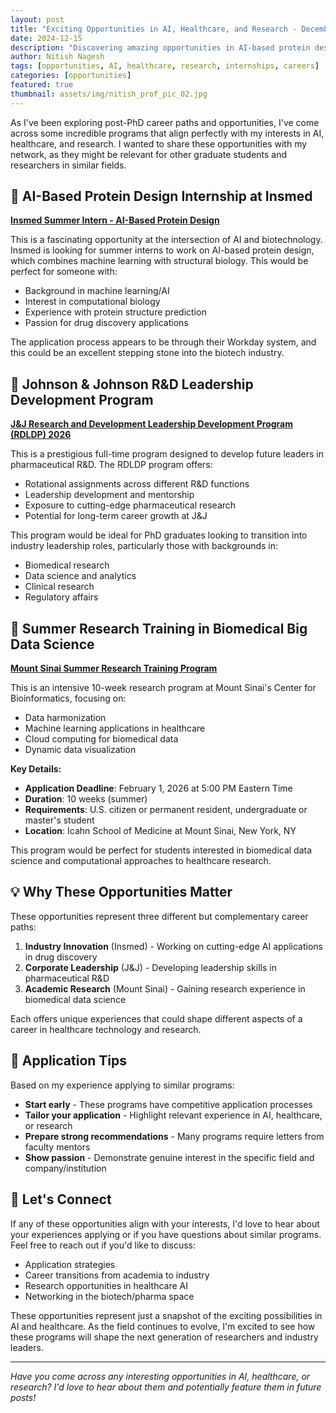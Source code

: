 ```yaml
---
layout: post
title: "Exciting Opportunities in AI, Healthcare, and Research - December 2025"
date: 2024-12-15
description: "Discovering amazing opportunities in AI-based protein design, healthcare R&D leadership, and biomedical data science research programs."
author: Nitish Nagesh
tags: [opportunities, AI, healthcare, research, internships, careers]
categories: [opportunities]
featured: true
thumbnail: assets/img/nitish_prof_pic_02.jpg
---
```


As I've been exploring post-PhD career paths and opportunities, I've come across some incredible programs that align perfectly with my interests in AI, healthcare, and research. I wanted to share these opportunities with my network, as they might be relevant for other graduate students and researchers in similar fields.

## 🧬 AI-Based Protein Design Internship at Insmed

**[Insmed Summer Intern - AI-Based Protein Design](https://insmed.wd5.myworkdayjobs.com/en-US/EXTERNAL/details/Summer-Intern---AI-Based-Protein-Design_R2684)**

This is a fascinating opportunity at the intersection of AI and biotechnology. Insmed is looking for summer interns to work on AI-based protein design, which combines machine learning with structural biology. This would be perfect for someone with:

- Background in machine learning/AI
- Interest in computational biology
- Experience with protein structure prediction
- Passion for drug discovery applications

The application process appears to be through their Workday system, and this could be an excellent stepping stone into the biotech industry.

## 🏥 Johnson & Johnson R&D Leadership Development Program

**[J&J Research and Development Leadership Development Program (RDLDP) 2026](https://www.careers.jnj.com/en/jobs/r-030459/research-and-development-leadership-development-program-rdldp-2026-full-time/)**

This is a prestigious full-time program designed to develop future leaders in pharmaceutical R&D. The RDLDP program offers:

- Rotational assignments across different R&D functions
- Leadership development and mentorship
- Exposure to cutting-edge pharmaceutical research
- Potential for long-term career growth at J&J

This program would be ideal for PhD graduates looking to transition into industry leadership roles, particularly those with backgrounds in:
- Biomedical research
- Data science and analytics
- Clinical research
- Regulatory affairs

## 🔬 Summer Research Training in Biomedical Big Data Science

**[Mount Sinai Summer Research Training Program](https://docs.google.com/forms/d/e/1FAIpQLSegUfh1kfLptg6Ry42hwDjX7l36wTohQPp492zPn6xfMaNz5Q/viewform)**

This is an intensive 10-week research program at Mount Sinai's Center for Bioinformatics, focusing on:

- Data harmonization
- Machine learning applications in healthcare
- Cloud computing for biomedical data
- Dynamic data visualization

**Key Details:**
- **Application Deadline**: February 1, 2026 at 5:00 PM Eastern Time
- **Duration**: 10 weeks (summer)
- **Requirements**: U.S. citizen or permanent resident, undergraduate or master's student
- **Location**: Icahn School of Medicine at Mount Sinai, New York, NY

This program would be perfect for students interested in biomedical data science and computational approaches to healthcare research.

## 💡 Why These Opportunities Matter

These opportunities represent three different but complementary career paths:

1. **Industry Innovation** (Insmed) - Working on cutting-edge AI applications in drug discovery
2. **Corporate Leadership** (J&J) - Developing leadership skills in pharmaceutical R&D
3. **Academic Research** (Mount Sinai) - Gaining research experience in biomedical data science

Each offers unique experiences that could shape different aspects of a career in healthcare technology and research.

## 🎯 Application Tips

Based on my experience applying to similar programs:

- **Start early** - These programs have competitive application processes
- **Tailor your application** - Highlight relevant experience in AI, healthcare, or research
- **Prepare strong recommendations** - Many programs require letters from faculty mentors
- **Show passion** - Demonstrate genuine interest in the specific field and company/institution

## 🤝 Let's Connect

If any of these opportunities align with your interests, I'd love to hear about your experiences applying or if you have questions about similar programs. Feel free to reach out if you'd like to discuss:

- Application strategies
- Career transitions from academia to industry
- Research opportunities in healthcare AI
- Networking in the biotech/pharma space

These opportunities represent just a snapshot of the exciting possibilities in AI and healthcare. As the field continues to evolve, I'm excited to see how these programs will shape the next generation of researchers and industry leaders.

---

*Have you come across any interesting opportunities in AI, healthcare, or research? I'd love to hear about them and potentially feature them in future posts!*
